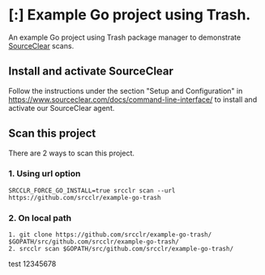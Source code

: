 # [:] Example Go project using Trash.

An example Go project using Trash package manager to demonstrate [SourceClear](https://www.sourceclear.com) scans.

## Install and activate SourceClear
Follow the instructions under the section "Setup and Configuration" in https://www.sourceclear.com/docs/command-line-interface/ to install and activate our SourceClear agent.

## Scan this project
There are 2 ways to scan this project.

### 1. Using url option
`SRCCLR_FORCE_GO_INSTALL=true srcclr scan --url https://github.com/srcclr/example-go-trash`

### 2. On local path
```
1. git clone https://github.com/srcclr/example-go-trash/ $GOPATH/src/github.com/srcclr/example-go-trash/
2. srcclr scan $GOPATH/src/github.com/srcclr/example-go-trash/
```
test 12345678
